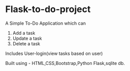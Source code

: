 # Flask-to-do-project

A Simple To-Do Application which can
  1. Add a task
  2. Update a task
  3. Delete a task
 
Includes User-login(view tasks based on user)

Built using - HTML,CSS,Bootstrap,Python Flask,sqlite db.
